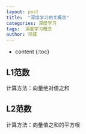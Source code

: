 ```yaml
---
layout: post
title:  "深度学习相关概念"
categories: 深度学习
tags:  深度学习概念
author: 邓威
---
```


* content
{:toc}

## L1范数
计算方法：向量绝对值之和

## L2范数
计算方法：向量值之和的平方根
